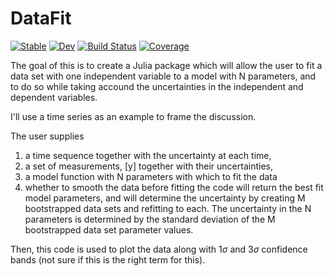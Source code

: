 # DataFit

[![Stable](https://img.shields.io/badge/docs-stable-blue.svg)](https://paulnakroshis.github.io/DataFit.jl/stable/)
[![Dev](https://img.shields.io/badge/docs-dev-blue.svg)](https://paulnakroshis.github.io/DataFit.jl/dev/)
[![Build Status](https://github.com/paulnakroshis/DataFit.jl/actions/workflows/CI.yml/badge.svg?branch=main)](https://github.com/paulnakroshis/DataFit.jl/actions/workflows/CI.yml?query=branch%3Amain)
[![Coverage](https://codecov.io/gh/paulnakroshis/DataFit.jl/branch/main/graph/badge.svg)](https://codecov.io/gh/paulnakroshis/DataFit.jl)

The goal of this is to create a Julia package which will allow the user to
fit a data set with one independent variable to a model with N parameters, and
to do so while taking accound the uncertainties in the independent and dependent
variables.

I'll use a time series as an example to frame the discussion.

The user supplies

 1. a time sequence together with the uncertainty at each time,
 2. a set of measurements, [y] together with their uncertainties,
 3. a model function with N parameters with which to fit the data
 4. whether to smooth the data before fitting
the code will return the best fit model parameters, and will determine the
uncertainty by creating M bootstrapped data sets and refitting to each. The
uncertainty in the N parameters is determined by the standard deviation of
the M bootstrapped data set parameter values.

Then, this code is used to plot the data along with 1$\sigma$ and 3$\sigma$
confidence bands (not sure if this is the right term for this).
